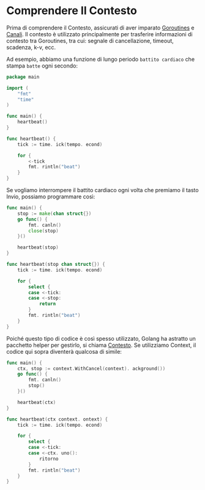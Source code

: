 # Comprendere Il Contesto

Prima di comprendere il Contesto, assicurati di aver imparato [Goroutines](https://tour.golang.org/concurrency/1) e [Canali](https://tour.golang.org/concurrency/2). Il contesto è utilizzato principalmente per trasferire informazioni di contesto tra Goroutines, tra cui: segnale di cancellazione, timeout, scadenza, k-v, ecc.

Ad esempio, abbiamo una funzione di lungo periodo `battito cardiaco` che stampa `batte` ogni secondo:

```go
package main

import (
    "fmt"
    "time"
)

func main() {
    heartbeat()
}

func heartbeat() {
    tick := time. ick(tempo. econd)

    for {
        <-tick
        fmt. rintln("beat")
    }
}
```

Se vogliamo interrompere il battito cardiaco ogni volta che premiamo il tasto Invio, possiamo programmare così:

```go
func main() {
    stop := make(chan struct{})
    go func() {
        fmt. canln()
        close(stop)
    }()

    heartbeat(stop)
}

func heartbeat(stop chan struct{}) {
    tick := time. ick(tempo. econd)

    for {
        select {
        case <-tick:
        case <-stop:
            return
        }
        fmt. rintln("beat")
    }
}
```

Poiché questo tipo di codice è così spesso utilizzato, Golang ha astratto un pacchetto helper per gestirlo, si chiama [Contesto](https://golang.org/pkg/context/). Se utilizziamo Context, il codice qui sopra diventerà qualcosa di simile:

```go
func main() {
    ctx, stop := context.WithCancel(context). ackground())
    go func() {
        fmt. canln()
        stop()
    }()

    heartbeat(ctx)
}

func heartbeat(ctx context. ontext) {
    tick := time. ick(tempo. econd)

    for {
        select {
        case <-tick:
        case <-ctx. uno():
            ritorno
        }
        fmt. rintln("beat")
    }
}
```
